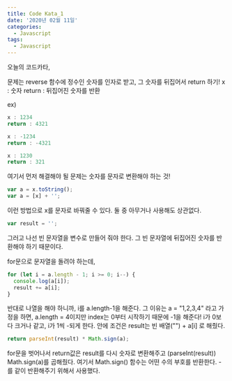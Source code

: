 ```yaml
---
title: Code Kata_1
date: '2020년 02월 11일'
categories:
  - Javascript
tags:
  - Javascript
---
```


오늘의 코드카타,

문제는 reverse 함수에 정수인 숫자를 인자로 받고, 그 숫자를 뒤집어서 return 하기!
x : 숫자
return : 뒤집어진 숫자를 반환

ex)

```javascript
x : 1234
return : 4321

x : -1234
return : -4321

x : 1230
return : 321
```

여기서 먼저 해결해야 될 문제는 숫자를 문자로 변환해야 하는 것!

```javascript
var a = x.toString();
var a = [x] + '';
```

이런 방법으로 x를 문자로 바꿔줄 수 있다.
둘 중 아무거나 사용해도 상관없다.

```javascript
var result = '';
```

그러고 나선 빈 문자열을 변수로 만들어 줘야 한다. 그 빈 문자열에 뒤집어진 숫자를 반환해야 하기 때문이다.

for문으로 문자열을 돌려야 하는데,

```javascript
for (let i = a.length - 1; i >= 0; i--) {
  console.log(a[i]);
  result += a[i];
}
```

반대로 나열을 해야 하니까, i를 a.length-1을 해준다.
그 이유는 a = "1,2,3,4" 라고 가정을 하면,
a.length = 4이지만 index는 0부터 시작하기 때문에 -1을 해준다!
i가 0보다 크거나 같고, i가 1씩 -되게 한다.
안에 조건은 result는 빈 배열("") + a[i] 로 해줬다.

```javascript
return parseInt(result) * Math.sign(a);
```

for문을 벗어나서 return값은 result를 다시 숫자로 변환해주고 (parseInt(result))
Math.sign(a)를 곱해줬다. 여기서 Math.sign() 함수는 어떤 수의 부호를 반환한다. -를 같이 반환해주기 위해서 사용했다.
